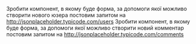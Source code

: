 Зробити компонент, в якому буде форма, за допомоги якої можливо створити нового юзера постовим запитом на http://jsonplaceholder.typicode.com/users
Зробити компонент, в якому буде форма, за допомоги якої можливо створити новий комментар постовим запитом на http://jsonplaceholder.typicode.com/comments
